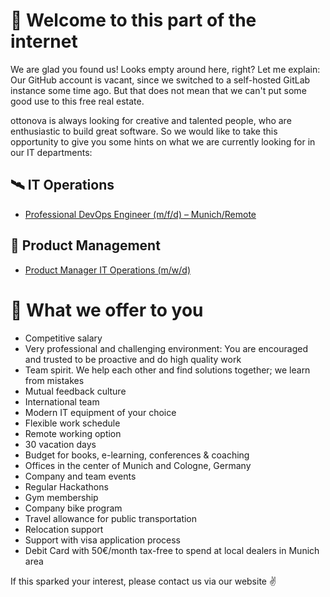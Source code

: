 # 👋 Welcome to this part of the internet

We are glad you found us!
Looks empty around here, right? Let me explain: Our GitHub account is vacant, since we switched to a self-hosted GitLab instance some time ago. But that does not mean that we can't put some good use to this free real estate.

ottonova is always looking for creative and talented people, who are enthusiastic to build great software.
So we would like to take this opportunity to give you some hints on what we are currently looking for in our IT departments:

## 🛰 IT Operations
 - [Professional DevOps Engineer (m/f/d) – Munich/Remote](https://www.ottonova.de/unternehmen/jobs?professional-devops-engineer)

## 🎯 Product Management
 - [Product Manager IT Operations (m/w/d)](https://www.ottonova.de/unternehmen/jobs?product-manager-it-operations)

# 🤝 What we offer to you
-   Competitive salary
-   Very professional and challenging environment: You are encouraged and trusted to be proactive and do high quality work
-   Team spirit. We help each other and find solutions together; we learn from mistakes
-   Mutual feedback culture
-   International team
-   Modern IT equipment of your choice
-   Flexible work schedule
-   Remote working option
-   30 vacation days
-   Budget for books, e-learning, conferences & coaching
-   Offices in the center of Munich and Cologne, Germany
-   Company and team events
-   Regular Hackathons
-   Gym membership
-   Company bike program
-   Travel allowance for public transportation
-   Relocation support
-   Support with visa application process
-   Debit Card with 50€/month tax-free to spend at local dealers in Munich area 

If this sparked your interest, please contact us via our website ✌️
